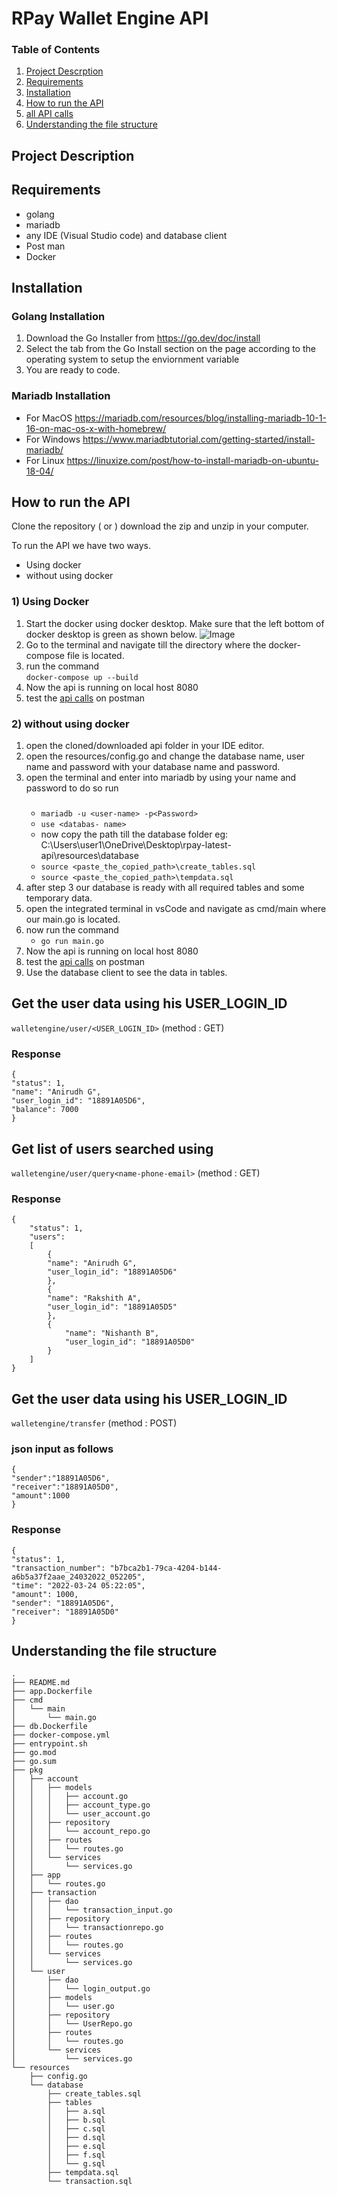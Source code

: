 # RPay Wallet Engine API

### Table of Contents

1) [Project Descrption](#project-description)
2) [Requirements](#requirements)
3) [Installation](#installation)
4) [How to run the API](#how-to-run-the-api)
5) [all API calls](#api-calls)
5) [Understanding the file structure](#understanding-the-file-structure)

## Project Description


## Requirements
- golang
- mariadb
- any IDE (Visual Studio code) and database client
- Post man
- Docker


## Installation
### Golang Installation  
1) Download the Go Installer from https://go.dev/doc/install
2) Select the tab from the Go Install section on the page according to the operating system to setup the enviornment variable
3) You are ready to code.

### Mariadb Installation 
- For MacOS https://mariadb.com/resources/blog/installing-mariadb-10-1-16-on-mac-os-x-with-homebrew/
- For Windows https://www.mariadbtutorial.com/getting-started/install-mariadb/
- For Linux https://linuxize.com/post/how-to-install-mariadb-on-ubuntu-18-04/


## How to run the API
Clone the repository ( or ) download the zip and unzip in your computer.

To run the API we have two ways.
- Using docker
- without using docker

### 1) Using Docker
1) Start the docker using docker desktop. Make sure that the left bottom of docker desktop is green as shown below.
![Image](https://assets.digitalocean.com/67852/FTHGxfU.png)
1) Go to the terminal and navigate till the directory where the docker-compose file is located.
2) run the command     
  ``` docker-compose up --build ```
4) Now the api is running on local host 8080
5) test the [api calls](#api-calls) on postman

### 2) without using docker
1. open the cloned/downloaded api folder in your IDE editor.
2. open the resources/config.go and change the database name, user name and password with your database name and password.
3. open the terminal and enter into mariadb by using your name and password to do so run
    * ###
        ``` mariadb -u <user-name> -p<Password> ```
    * ``` use <databas- name> ```
    *  now copy the path till the database folder eg:  C:\Users\user1\OneDrive\Desktop\rpay-latest-api\resources\database
    * ``` source <paste_the_copied_path>\create_tables.sql ``` 
    * ``` source <paste_the_copied_path>\tempdata.sql ```
4. after step 3 our database is ready with all required tables and some temporary data.
5. open the integrated terminal in vsCode and navigate as cmd/main where our main.go is located.
6. now run the command
    * ``` go run main.go ```
7. Now the api is running on local host 8080
8. test the [api calls](#api-calls) on postman
9. Use the database client to see the data in tables.

## Get the user data using his USER_LOGIN_ID

`walletengine/user/<USER_LOGIN_ID>` (method : GET)

### Response
    {
    "status": 1,
    "name": "Anirudh G",
    "user_login_id": "18891A05D6",
    "balance": 7000
    }

## Get list of users searched using 

`walletengine/user/query<name-phone-email>` (method : GET)

### Response
    {
        "status": 1,
        "users": 
        [
            {
            "name": "Anirudh G",
            "user_login_id": "18891A05D6"
            },
            {
            "name": "Rakshith A",
            "user_login_id": "18891A05D5"
            },
            {
                "name": "Nishanth B",
                "user_login_id": "18891A05D0"
            }
        ]
    }

## Get the user data using his USER_LOGIN_ID

`walletengine/transfer` (method : POST)

### json input as follows
    {
    "sender":"18891A05D6",
    "receiver":"18891A05D0",
    "amount":1000
    }

### Response
    {
    "status": 1,
    "transaction_number": "b7bca2b1-79ca-4204-b144-a6b5a37f2aae_24032022_052205",
    "time": "2022-03-24 05:22:05",
    "amount": 1000,
    "sender": "18891A05D6",
    "receiver": "18891A05D0"
    }
    

## Understanding the file structure
```tree
.
├── README.md
├── app.Dockerfile
├── cmd
│   └── main
│       └── main.go
├── db.Dockerfile
├── docker-compose.yml
├── entrypoint.sh
├── go.mod
├── go.sum
├── pkg
│   ├── account
│   │   ├── models
│   │   │   ├── account.go
│   │   │   ├── account_type.go
│   │   │   └── user_account.go
│   │   ├── repository
│   │   │   └── account_repo.go
│   │   ├── routes
│   │   │   └── routes.go
│   │   └── services
│   │       └── services.go
│   ├── app
│   │   └── routes.go
│   ├── transaction
│   │   ├── dao
│   │   │   └── transaction_input.go
│   │   ├── repository
│   │   │   └── transactionrepo.go
│   │   ├── routes
│   │   │   └── routes.go
│   │   └── services
│   │       └── services.go
│   └── user
│       ├── dao
│       │   └── login_output.go
│       ├── models
│       │   └── user.go
│       ├── repository
│       │   └── UserRepo.go
│       ├── routes
│       │   └── routes.go
│       └── services
│           └── services.go
└── resources
    ├── config.go
    └── database
        ├── create_tables.sql
        ├── tables
        │   ├── a.sql
        │   ├── b.sql
        │   ├── c.sql
        │   ├── d.sql
        │   ├── e.sql
        │   ├── f.sql
        │   └── g.sql
        ├── tempdata.sql
        └── transaction.sql
```
